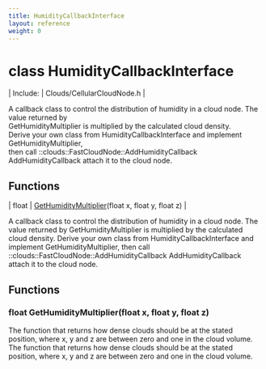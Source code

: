 ```yaml
---
title: HumidityCallbackInterface
layout: reference
weight: 0
---
```

class HumidityCallbackInterface
===

| Include: | Clouds/CellularCloudNode.h |

A callback class to control the distribution of humidity in a cloud node. The value returned by<br>GetHumidityMultiplier is multiplied by the calculated cloud density.<br>Derive your own class from HumidityCallbackInterface and implement GetHumidityMultiplier,<br>then call ::clouds::FastCloudNode::AddHumidityCallback AddHumidityCallback  attach it to the cloud node.


Functions
---

| float | [GetHumidityMultiplier](#GetHumidityMultiplier)(float x, float y, float z) |

A callback class to control the distribution of humidity in a cloud node. The value returned by
GetHumidityMultiplier is multiplied by the calculated cloud density.
Derive your own class from HumidityCallbackInterface and implement GetHumidityMultiplier,
then call ::clouds::FastCloudNode::AddHumidityCallback AddHumidityCallback  attach it to the cloud node.
  


Functions
---

### <a name="GetHumidityMultiplier"/>float GetHumidityMultiplier(float x, float y, float z)
The function that returns how dense clouds should be at the stated position, where x, y and z are between
zero and one in the cloud volume.
The function that returns how dense clouds should be at the stated position, where x, y and z are between
zero and one in the cloud volume.
